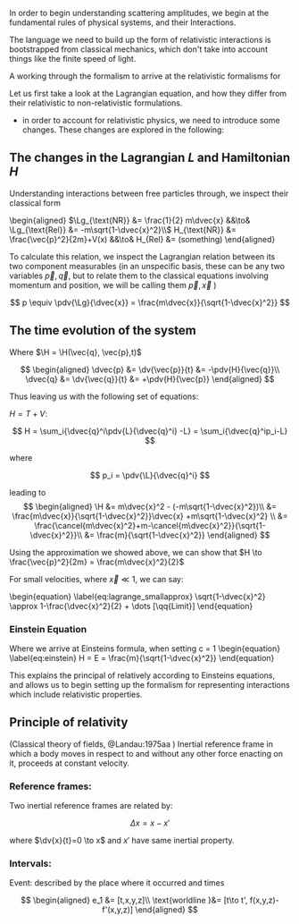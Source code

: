 <!--
@import "assets/custom.md"
 -->
In order to begin understanding scattering amplitudes, we begin at the fundamental rules of physical systems, and their Interactions.

The language we need to build up the form of relativistic interactions is bootstrapped from classical mechanics, which don't take into account things like the finite speed of light.

A working through the formalism to arrive at the relativistic formalisms for

Let us first take a look at the Lagrangian equation, and how they differ from their relativistic to non-relativistic formulations.

 - in order to account for relativistic physics, we need to introduce some changes. These changes are explored in the following:

## The changes in the Lagrangian $L$ and Hamiltonian $H$

Understanding interactions between free particles through, we inspect their classical form

\begin{aligned}
$\Lg_{\text{NR}} &= \frac{1}{2} m\dvec{x} &&\to& \Lg_{\text{Rel}} &= -m\sqrt{1-\dvec{x}^2}\\$
  H_{\text{NR}} &= \frac{\vec{p}^2}{2m}+V(x) &&\to& H_{Rel} &= (something)
\end{aligned}

To calculate this relation, we inspect the Lagrangian relation between its two component measurables (in an unspecific basis, these can be any two variables $\vec{p}, \vec{q}$, but to relate them to the classical equations involving momentum and position, we will be calling them $\vec{p}, \vec{x}$ )

$$
  p \equiv \pdv{\Lg}{\dvec{x}} = \frac{m\dvec{x}}{\sqrt{1-\dvec{x}^2}}
$$


## The time evolution of the system

Where $\H = \H(\vec{q}, \vec{p},t)$

$$
\begin{aligned}
  \dvec{p} &= \dv{\vec{p}}{t} &= -\pdv{H}{\vec{q}}\\
  \dvec{q} &= \dv{\vec{q}}{t} &= +\pdv{H}{\vec{p}}
\end{aligned}
$$

Thus leaving us with the following set of equations:

$H = T+V$:

$$
  H = \sum_i{\dvec{q}^i\pdv{L}{\dvec{q}^i} -L} = \sum_i{\dvec{q}^ip_i-L}
$$

where

$$
p_i = \pdv{\L}{\dvec{q}^i}
$$

leading to
$$
\begin{aligned}
  \H &= m\dvec{x}^2 - (-m\sqrt{1-\dvec{x}^2})\\
  &= \frac{m\dvec{x}}{\sqrt{1-\dvec{x}^2}}\dvec{x} +m\sqrt{1-\dvec{x}^2} \\
  &= \frac{\cancel{m\dvec{x}^2}+m-\cancel{m\dvec{x}^2}}{\sqrt{1-\dvec{x}^2}}\\
  &= \frac{m}{\sqrt{1-\dvec{x}^2}}
\end{aligned}
$$

Using the approximation we showed above, we can show that $H \to \frac{\vec{p}^2}{2m} = \frac{m\dvec{x}^2}{2}$

For small velocities, where $\vec{x}\ll 1$, we can say:

\begin{equation}
  \label{eq:lagrange_smallapprox}
  \sqrt{1-\dvec{x}^2} \approx 1-\frac{\dvec{x}^2}{2} + \dots [\qq{Limit}]
\end{equation}


### Einstein Equation

Where we arrive at Einsteins formula, when setting c = 1
\begin{equation}
  \label{eq:einstein}
  H = E = \frac{m}{\sqrt{1-\dvec{x}^2}}
\end{equation}

This explains the principal of relatively according to Einsteins equations, and allows us to begin setting up the formalism for representing interactions which include relativistic properties.

## Principle of relativity

(Classical theory of fields, @Landau:1975aa )
Inertial reference frame in which a body moves in respect to and without any other force enacting on it, proceeds at constant velocity.


### Reference frames:

Two inertial reference frames are related by:

$$
  \Delta x = x-x'
$$

where $\dv{x}{t}=0 \to x$ and $x'$ have same inertial property.


### Intervals:

Event: described by the place where it occurred and times

$$
\begin{aligned}
  e_1 &= [t,x,y,z]\\
  \text{worldline }&= [t\to t', f(x,y,z)-f'(x,y,z)]
\end{aligned}
$$
